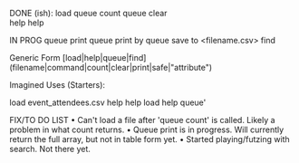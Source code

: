 DONE (ish):
  load <filename>
  queue count
  queue clear       
  help
  help <command>

IN PROG
  queue print
  queue print by <attribute>
  queue save to <filename.csv>
  find <attribute> <criteria>

Generic Form
[load|help|queue|find] (filename|command|count|clear|print|safe|"attribute")

Imagined Uses (Starters):

load event_attendees.csv
help
help load
help queue'


FIX/TO DO LIST
  • Can't load a file after 'queue count' is called. Likely a problem in what count returns.
  • Queue print is in progress. Will currently return the full array, but not in table form yet.
  • Started playing/futzing with search. Not there yet.